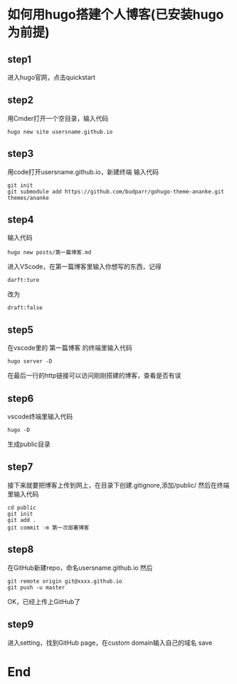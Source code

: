 # 如何用hugo搭建个人博客(已安装hugo为前提)
## step1
进入hugo官网，点击quickstart
## step2
用Cmder打开一个空目录，输入代码

```
hugo new site usersname.github.io
```

## step3
用code打开usersname.github.io，新建终端
输入代码
```
git init
git submodule add https://github.com/budparr/gohugo-theme-ananke.git themes/ananke
```

## step4
输入代码
```
hugo new posts/第一篇博客.md
```
进入VScode，在第一篇博客里输入你想写的东西，记得
```
darft:ture
```
改为
```
draft:false
```

## step5
在vscode里的 第一篇博客 的终端里输入代码
```
hugo server -D
```
在最后一行的http链接可以访问刚刚搭建的博客，查看是否有误

## step6
vscode终端里输入代码
```
hugo -D
```
生成public目录

## step7
接下来就要把博客上传到网上，在目录下创建.gitignore,添加/public/
然后在终端里输入代码
```
cd public
git init
git add .
git commit -m 第一次部署博客
```
## step8 
在GitHub新建repo，命名usersname.github.io
然后
```
git remote origin git@xxxx.github.io
git push -u master
```
OK，已经上传上GitHub了

## step9
进入setting，找到GitHub page，在custom domain输入自己的域名
save

# End






